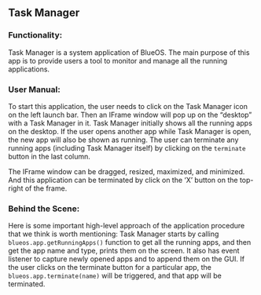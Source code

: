 ## Task Manager

### Functionality:
Task Manager is a system application of BlueOS. The main purpose of this app is to provide users a tool to monitor and
manage all the running applications.

### User Manual: 
To start this application, the user needs to click on the Task Manager icon on the left launch bar. Then an IFrame window 
will pop up on the “desktop” with a Task Manager in it. Task Manager initially shows all the running apps on the desktop.
If the user opens another app while Task Manager is open, the new app will also be shown as running. The user can terminate
any running apps (including Task Manager itself) by clicking on the `terminate` button in the last column. 

The IFrame window can be dragged, resized, maximized, and minimized. And this application can be terminated by click on
the ‘X’ button on the top-right of the frame.

### Behind the Scene:
Here is some important high-level approach of the application procedure that we think is worth mentioning: Task Manager
starts by calling `blueos.app.getRunningApps()` function to get all the running apps, and then get the app name and type,
prints them on the screen. It also has event listener to capture newly opened apps and to append them on the GUI. If the 
user clicks on the terminate button for a particular app, the `blueos.app.terminate(name)` will be triggered, and that app
will be terminated.



